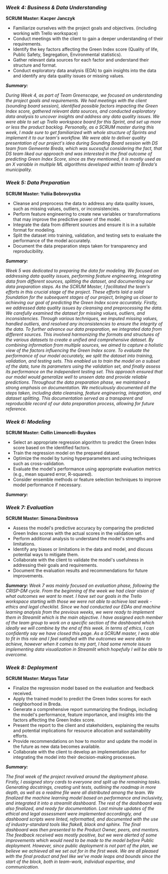 ### ***Week 4: Business & Data Understanding***
**SCRUM Master: Kacper Janczyk**
- Familiarize ourselves with the project goals and objectives. (including working with Trello workspace)
- Conduct meetings with the client to gain a deeper understanding of their requirements.
- Identify the key factors affecting the Green Index score (Quality of life, Public Safety, Segregation, Environmental statistics).
- Gather relevant data sources for each factor and understand their structure and format.
- Conduct exploratory data analysis (EDA) to gain insights into the data and identify any data quality issues or missing values.

***Summary:***

*During Week 4, as part of Team Greenscape, we focused on understanding the project goals and requirements. We had meetings with the client (sounding board session), identified  possible factors impacting the Green Index score, gathered relevant data sources, and conducted exploratory data analysis to uncover insights and address any data quality issues.
We were able to set up Trello workspace board for this Sprint, and set up more or less the product backlog. Personally, as a SCRUM master during this week, I made sure to get familiarized with whole structure of Sprints and implement it to our team's workflow. We were able to deliver quality presentation of our project's idea during Sounding Board session with DS team from Gemeente Breda, which was sucessful considering the fact, that DS team liked our approach and was interested in the final outcome of predicting Green Index Score, since as they mentioned, it is mostly used as an X variable in multiple ML algorithms developed within team of Breda's municipality.*

### ***Week 5: Data Preparation***
**SCRUM Master: Yuliia Bobrovystka**
- Cleanse and preprocess the data to address any data quality issues, such as missing values, outliers, or inconsistencies.
- Perform feature engineering to create new variables or transformations that may improve the predictive power of the model.
- Integrate the data from different sources and ensure it is in a suitable format for modeling.
- Split the dataset into training, validation, and testing sets to evaluate the performance of the model accurately.
- Document the data preparation steps taken for transparency and reproducibility.

***Summary:***

*Week 5 was dedicated to preparing the data for modeling. We focused on addressing data quality issues, performing feature engineering, integrating data from different sources, splitting the dataset, and documenting our data preparation steps. As the SCRUM Master, I facilitated the team's efforts in this crucial stage of the project. These efforts laid a solid foundation for the subsequent stages of our project, bringing us closer to achieving our goal of predicting the Green Index score accurately. Firstly, we addressed data quality issues by cleansing and preprocessing the data. We carefully examined the dataset for missing values, outliers, and inconsistencies. Through various techniques, we imputed missing values, handled outliers, and resolved any inconsistencies to ensure the integrity of the data. To further advance our data preparation, we integrated data from different sources. This involved harmonizing the formats and structures of the various datasets to create a unified and comprehensive dataset. By combining information from multiple sources, we aimed to capture a holistic view of the factors influencing the Green Index score. To evaluate the performance of our model accurately, we split the dataset into training, validation, and testing sets. This enabled us to train the model on a subset of the data, tune its parameters using the validation set, and finally assess its performance on the independent testing set. This approach ensured that our model would generalize well to unseen data and provide reliable predictions. Throughout the data preparation phase, we maintained a strong emphasis on documentation. We meticulously documented all the steps taken, including data cleansing, feature engineering, integration, and dataset splitting. This documentation served as a transparent and reproducible record of our data preparation process, allowing for future reference.*


### ***Week 6: Modeling***
**SCRUM Master: Collin Limoncelli-Buyskes**
- Select an appropriate regression algorithm to predict the Green Index score based on the identified factors.
- Train the regression model on the prepared dataset.
- Optimize the model by tuning hyperparameters and using techniques such as cross-validation.
- Evaluate the model's performance using appropriate evaluation metrics (e.g., mean squared error, R-squared).
- Consider ensemble methods or feature selection techniques to improve model performance if necessary.

***Summary:***



### ***Week 7: Evaluation***
**SCRUM Master: Simona Dimitrova**
- Assess the model's predictive accuracy by comparing the predicted Green Index scores with the actual scores in the validation set.
- Perform additional analysis to understand the model's strengths and limitations.
- Identify any biases or limitations in the data and model, and discuss potential ways to mitigate them.
- Collaborate with the client to validate the model's usefulness in addressing their goals and requirements.
- Document the evaluation results and recommendations for future improvements.

***Summary:***
*Week 7 was mainly focused on evaluation phase, following the CRISP-DM cycle. From the beginning of the week we had clear vision of what outcomes we want to meet. I have set our goals in the Trello workspace starting with those we were not able to achieve last week - ethics and legal checklist. Since we had conducted our EDAs and machine learning analysis from the previous weeks, we were ready to implement them in Streamlit which is the main objective. I have assigned each member of the team group to work on a specific section of the dashboard which ideally we will combine by the end of this week. In terms of ethics, I can confidently say we have closed this page. As a SCRUM master, I was able to fit in this role and I feel satisfied with the outcomes we were able to achieve, however when it comes to my part, I had some remote issues implementing data visualization in Streamlit which hopefully I will be able to overcome.*


### ***Week 8: Deployment***
**SCRUM Master: Matyas Tatar**
- Finalize the regression model based on the evaluation and feedback received.
- Apply the trained model to predict the Green Index scores for each neighborhood in Breda.
- Generate a comprehensive report summarizing the findings, including the model's performance, feature importance, and insights into the factors affecting the Green Index score.
- Present the report to the client and stakeholders, explaining the results and potential implications for resource allocation and sustainability efforts.
- Provide recommendations on how to monitor and update the model in the future as new data becomes available.
- Collaborate with the client to develop an implementation plan for integrating the model into their decision-making processes.

***Summary:***

*The final week of the project revolved around the deployment phase. Firstly, I assigned story cards to everyone and split up the remaining tasks. Generating docstrings, creating unit tests, outlining the roadmap in more depth, as well as a readme file were all distributed among the team. We finalized the machine learning model based on performance and inclusivity, and integrated it into a streamlit dashboard. The rest of the dashboard was also finalized, and ready for documentation. Last minute updates of the ethical and legal assessment were implemented accordingly, and dashboard scripts were linted, reformatted, and documented with the use of industry-standard tools like flake8, black and sphinx. The final dashboard was then presented to the Product Owner, peers, and mentors. The feedback received was mostly positive, but we were alerted of some improvements which would need to be made to the model before Public deployment. However, since public deployment is not part of the plan, we believe we achieved all we set out for in the first week. We are all pleased with the final product and feel like we've made leaps and bounds since the start of the block, both in team-work, individual expertise, and communication.*

